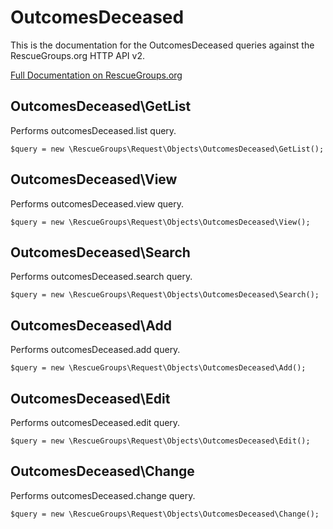 # OutcomesDeceased

This is the documentation for the OutcomesDeceased queries against the RescueGroups.org HTTP API v2.

[Full Documentation on RescueGroups.org](https://userguide.rescuegroups.org/display/APIDG/Object+definitions#Objectdefinitions-)

## OutcomesDeceased\GetList

Performs outcomesDeceased.list query.

    $query = new \RescueGroups\Request\Objects\OutcomesDeceased\GetList();


## OutcomesDeceased\View

Performs outcomesDeceased.view query.

    $query = new \RescueGroups\Request\Objects\OutcomesDeceased\View();


## OutcomesDeceased\Search

Performs outcomesDeceased.search query.

    $query = new \RescueGroups\Request\Objects\OutcomesDeceased\Search();


## OutcomesDeceased\Add

Performs outcomesDeceased.add query.

    $query = new \RescueGroups\Request\Objects\OutcomesDeceased\Add();


## OutcomesDeceased\Edit

Performs outcomesDeceased.edit query.

    $query = new \RescueGroups\Request\Objects\OutcomesDeceased\Edit();


## OutcomesDeceased\Change

Performs outcomesDeceased.change query.

    $query = new \RescueGroups\Request\Objects\OutcomesDeceased\Change();


